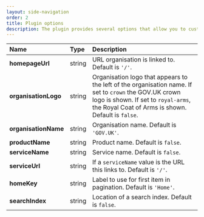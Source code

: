 ```yaml
---
layout: side-navigation
order: 2
title: Plugin options
description: The plugin provides several options that allow you to customise the appearance of your website.
---
```

| Name | Type | Description |
| :--- | :--- | :---------- |
| **homepageUrl** | string | URL organisation is linked to. Default is `'/'`. |
| **organisationLogo** | string | Organisation logo that appears to the left of the organisation name. If set to `crown` the GOV.UK crown logo is shown. If set to `royal-arms`, the Royal Coat of Arms is shown. Default is `false`. |
| **organisationName** | string | Organisation name. Default is `'GOV.UK'`. |
| **productName** | string | Product name. Default is `false`. |
| **serviceName** | string | Service name. Default is `false`. |
| **serviceUrl** | string | If a `serviceName` value is the URL this links to. Default is `'/'`. |
| **homeKey** | string | Label to use for first item in pagination. Default is `'Home'`. |
| **searchIndex** | string | Location of a search index. Default is `false`. |
